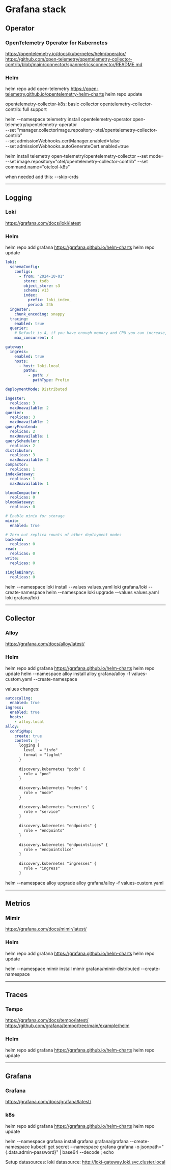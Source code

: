 # Grafana stack

## Operator
### OpenTelemetry Operator for Kubernetes
https://opentelemetry.io/docs/kubernetes/helm/operator/
https://github.com/open-telemetry/opentelemetry-collector-contrib/blob/main/connector/spanmetricsconnector/README.md

### Helm
helm repo add open-telemetry https://open-telemetry.github.io/opentelemetry-helm-charts
helm repo update

opentelemetry-collector-k8s: basic collector
opentelemetry-collector-contrib: full support

helm --namespace telemetry install opentelemetry-operator open-telemetry/opentelemetry-operator \
--set "manager.collectorImage.repository=otel/opentelemetry-collector-contrib" \
--set admissionWebhooks.certManager.enabled=false \
--set admissionWebhooks.autoGenerateCert.enabled=true

helm install telemetry open-telemetry/opentelemetry-collector --set mode=<value> --set image.repository="otel/opentelemetry-collector-contrib" --set command.name="otelcol-k8s"

when needed add this:
--skip-crds

---

## Logging
### Loki
https://grafana.com/docs/loki/latest

### Helm
helm repo add grafana https://grafana.github.io/helm-charts
helm repo update
```yaml
loki:
  schemaConfig:
    configs:
      - from: "2024-10-01"
        store: tsdb
        object_store: s3
        schema: v13
        index:
          prefix: loki_index_
          period: 24h
  ingester:
    chunk_encoding: snappy
  tracing:
    enabled: true
  querier:
    # Default is 4, if you have enough memory and CPU you can increase, reduce if OOMing
    max_concurrent: 4

gateway:
  ingress:
    enabled: true
    hosts:
      - host: loki.local
        paths:
          - path: /
            pathType: Prefix

deploymentMode: Distributed

ingester:
  replicas: 3
  maxUnavailable: 2
querier:
  replicas: 3
  maxUnavailable: 2
queryFrontend:
  replicas: 2
  maxUnavailable: 1
queryScheduler:
  replicas: 2
distributor:
  replicas: 3
  maxUnavailable: 2
compactor:
  replicas: 1
indexGateway:
  replicas: 1
  maxUnavailable: 1

bloomCompactor:
  replicas: 0
bloomGateway:
  replicas: 0

# Enable minio for storage
minio:
  enabled: true

# Zero out replica counts of other deployment modes
backend:
  replicas: 0
read:
  replicas: 0
write:
  replicas: 0

singleBinary:
  replicas: 0
```
helm --namespace loki install --values values.yaml loki grafana/loki --create-namespace
helm --namespace loki upgrade --values values.yaml loki grafana/loki

---

## Collector
### Alloy
https://grafana.com/docs/alloy/latest/

### Helm
helm repo add grafana https://grafana.github.io/helm-charts
helm repo update
helm --namespace alloy install alloy grafana/alloy -f values-custom.yaml --create-namespace

values changes:
```yaml
autoscaling:
  enabled: true
ingress:
  enabled: true
  hosts:
    - alloy.local
alloy:
  configMap:
    create: true
    content: |-
      logging {
        level  = "info"
        format = "logfmt"
      }
      
      discovery.kubernetes "pods" {
        role = "pod"
      }
      
      discovery.kubernetes "nodes" {
        role = "node"
      }
      
      discovery.kubernetes "services" {
        role = "service"
      }
      
      discovery.kubernetes "endpoints" {
        role = "endpoints"
      }
      
      discovery.kubernetes "endpointslices" {
        role = "endpointslice"
      }
      
      discovery.kubernetes "ingresses" {
        role = "ingress"
      }
```

helm --namespace alloy upgrade alloy grafana/alloy -f values-custom.yaml

---

## Metrics
### Mimir
https://grafana.com/docs/mimir/latest/

### Helm
helm repo add grafana https://grafana.github.io/helm-charts
helm repo update

helm --namespace mimir install mimir grafana/mimir-distributed --create-namespace

---

## Traces
### Tempo
https://grafana.com/docs/tempo/latest/
https://github.com/grafana/tempo/tree/main/example/helm

### Helm
helm repo add grafana https://grafana.github.io/helm-charts
helm repo update

---

## Grafana
### Grafana
https://grafana.com/docs/grafana/latest/

### k8s
helm repo add grafana https://grafana.github.io/helm-charts
helm repo update

helm --namespace grafana install grafana grafana/grafana --create-namespace
kubectl get secret --namespace grafana grafana -o jsonpath="{.data.admin-password}" | base64 --decode ; echo

Setup datasources:
loki datasource: http://loki-gateway.loki.svc.cluster.local
